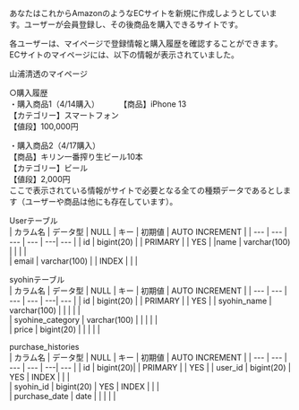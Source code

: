 あなたはこれからAmazonのようなECサイトを新規に作成しようとしています。ユーザーが会員登録し、その後商品を購入できるサイトです。  　

各ユーザーは、マイページで登録情報と購入履歴を確認することができます。ECサイトのマイページには、以下の情報が表示されていました。  

山浦清透のマイページ  

○購入履歴  
・購入商品1（4/14購入）  　　
【商品】iPhone 13  
【カテゴリー】スマートフォン   
【値段】100,000円  

・購入商品2（4/17購入）  
【商品】キリン一番搾り生ビール10本  
【カテゴリー】ビール  
【値段】2,000円  
ここで表示されている情報がサイトで必要となる全ての種類データであるとします（ユーザーや商品は他にも存在しています）。  


Userテーブル  
| カラム名	| データ型 |	NULL	| キー	| 初期値 | AUTO INCREMENT |
| --- | --- | --- | --- | ---| --- | 
| id | bigint(20) |  |	PRIMARY |  |	YES |
|name |	varchar(100) | | | |				
| email	| varchar(100) | | INDEX | | |		
					
syohinテーブル					
| カラム名	| データ型 |	NULL	| キー	| 初期値 | AUTO INCREMENT |
| --- | --- | --- | --- | ---| --- | 
| id | bigint(20) | | PRIMARY | | YES |
| syohin_name	| varchar(100) | | | | |				
| syohine_category | varchar(100) | | | | |				
| price |	bigint(20) | | | | |				
					
					
					
purchase_histories					
| カラム名	| データ型 |	NULL	| キー	| 初期値 | AUTO INCREMENT |
| --- | --- | --- | --- | ---| --- | 
| id | bigint(20)| | PRIMARY	|	| YES |
| user_id |	bigint(20) | YES | INDEX | | |		
| syohin_id | bigint(20) | YES | INDEX | | |		
| purchase_date |	date | | | | |				
